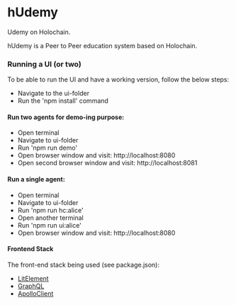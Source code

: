 # hUdemy
Udemy on Holochain.

hUdemy is a Peer to Peer education system based on Holochain. 


### Running a UI (or two)
To be able to run the UI and have a working version, follow the below steps:

* Navigate to the ui-folder
* Run the 'npm install' command

#### Run two agents for demo-ing purpose:
* Open terminal
* Navigate to ui-folder
* Run 'npm run demo'
* Open browser window and visit: http://localhost:8080
* Open second browser window and visit: http://localhost:8081

#### Run a single agent:
* Open terminal
* Navigate to ui-folder
* Run 'npm run hc:alice'
* Open another terminal
* Run 'npm run ui:alice'
* Open browser window and visit: http://localhost:8080

#### Frontend Stack
The front-end stack being used (see package.json):
* [LitElement](https://lit-element.polymer-project.org/)
* [GraphQL](https://graphql.org/)
* [ApolloClient](https://github.com/apollographql/apollo-client)